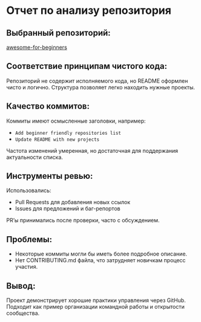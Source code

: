 # Отчет по анализу репозитория

## Выбранный репозиторий:
[awesome-for-beginners](https://github.com/mungell/awesome-for-beginners) 

## Соответствие принципам чистого кода:
Репозиторий не содержит исполняемого кода, но README оформлен чисто и логично. Структура позволяет легко находить нужные проекты.

## Качество коммитов:
Коммиты имеют осмысленные заголовки, например:
- `Add beginner friendly repositories list`
- `Update README with new projects`

Частота изменений умеренная, но достаточная для поддержания актуальности списка.

## Инструменты ревью:
Использовались:
- Pull Requests для добавления новых ссылок
- Issues для предложений и баг-репортов

PR’ы принимались после проверки, часто с обсуждением.

## Проблемы:
- Некоторые коммиты могли бы иметь более подробное описание.
- Нет CONTRIBUTING.md файла, что затрудняет новичкам процесс участия.

## Вывод:
Проект демонстрирует хорошие практики управления через GitHub. Подходит как пример организации командной работы и открытости сообщества.
